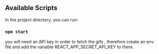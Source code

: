 ## Available Scripts

In the project directory, you can run:

### `npm start`

you will need an API key in order to fetch the gifs , therefore create an env file and add the variable REACT_APP_SECRET_API_KEY to there.
